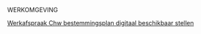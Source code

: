 WERKOMGEVING

[Werkafspraak Chw bestemmingsplan digitaal beschikbaar stellen](https://geonovum.github.io/ROST/waCHWbp/)
